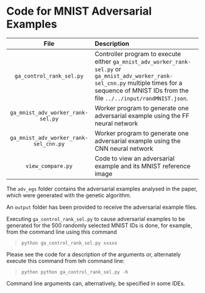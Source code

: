 # Code for MNIST Adversarial Examples

| File | Description |
|:-------------------------:|:------------------------------------------------------------------------------------- |
| <code>ga_control_rank_sel.py</code> | Controller program to execute either <code>ga_mnist_adv_worker_rank-sel.py</code> or <code>ga_mnist_adv_worker_rank-sel_cnn.py</code> multiple times for a sequence of MNIST IDs from the file `../../input/randMNIST.json`. |
| <code>ga_mnist_adv_worker_rank-sel.py</code> | Worker program to generate one adversarial example using the FF neural network |
| <code>ga_mnist_adv_worker_rank-sel_cnn.py</code> | Worker program to generate one adversarial example using the CNN neural network |
| <code>view_compare.py</code> | Code to view an adversarial example and its MNIST reference image |

The <code>adv_egs</code> folder contains the adversarial examples analysed in the paper, which were generated with the genetic algorithm.

An <code>output</code> folder has been provided to receive the adversarial example files.

Executing <code>ga_control_rank_sel.py</code> to cause adversarial examples to be generated for the 500 randomly selected MNIST IDs is done, for example, from the command line using this command

><code>python ga_control_rank_sel.py xxxxx</code>

Please see the code for a description of the arguments or, alternately execute this command from teh command line:

><code>python python ga_control_rank_sel.py -h</code>

Command line arguments can, alternatively, be specified in some IDEs.
